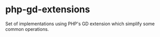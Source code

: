 # php-gd-extensions
Set of implementations using PHP's GD extension which simplify some common operations.
